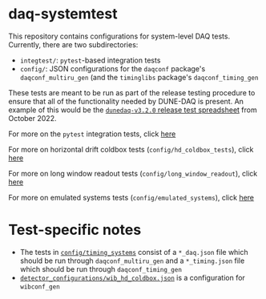 # daq-systemtest

This repository contains configurations for system-level DAQ tests. Currently, there are two subdirectories:
* `integtest/`: `pytest`-based integration tests
* `config/`: JSON configurations for the `daqconf` package's `daqconf_multiru_gen` (and the `timinglibs` package's `daqconf_timing_gen`

These tests are meant to be run as part of the release testing procedure to ensure that all of the functionality needed by DUNE-DAQ is present. An example of this would be the [`dunedaq-v3.2.0` release test spreadsheet](https://docs.google.com/spreadsheets/d/1VCIrNpCJmxFIntKK-6MynWt0kQ-v7wrTS46KjMe0_EY) from October 2022. 

For more on the `pytest` integration tests, click [here](integtest/README.md)

For more on horizontal drift coldbox tests (`config/hd_coldbox_tests`), click [here](config/hd_coldbox_tests/README.md)

For more on long window readout tests (`config/long_window_readout`), click [here](config/long_window_readout/README.md)

For more on emulated systems tests (`config/emulated_systems`), click [here](config/emulated_systems/README.md)

# Test-specific notes

* The tests in [`config/timing_systems`](https://github.com/DUNE-DAQ/daq-systemtest/tree/develop/config/timing_systems) consist of a `*_daq.json` file which should be run through `daqconf_multiru_gen` and a `*_timing.json` file which should be run through `daqconf_timing_gen`
* [`detector_configurations/wib_hd_coldbox.json`](https://github.com/DUNE-DAQ/daq-systemtest/blob/develop/config/detector_configurations/wib_hd_coldbox.json) is a configuration for `wibconf_gen`

